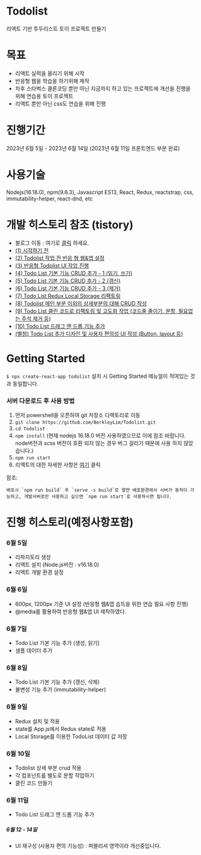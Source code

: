 # Todolist
리액트 기반 투두리스트 토이 프로젝트 만들기

# 목표
- 리액트 실력을 올리기 위해 시작
- 반응형 웹을 학습을 하기위해 제작
- 차후 스타벅스 클론코딩 뿐만 아닌 지금까지 하고 있는 프로젝트에 개선을 진행을 위해 연습용 토이 프로젝트
- 리액트 뿐만 아닌 css도 연습을 위해 진행

# 진행기간
2023년 6월 5일 - 2023년 6월 14일 
(2023년 6월 11일 프론트엔드 부분 완료)

# 사용기술
Nodejs(16.18.0), npm(9.6.3), Javascript ES13, React, Redux, reactstrap, css, immutability-helper, react-dnd, etc

# 개발 히스토리 참조 (tistory)
- 블로그 이동 : 여기로 [클릭](https://berkley.tistory.com/category/Github%20%ED%94%84%EB%A1%9C%EC%A0%9D%ED%8A%B8/todolist%EB%B0%98%EC%9D%91%ED%98%95%EC%9B%B9%EC%95%B1) 하세요.
- [(1) 시작하기 전](https://berkley.tistory.com/5)
- [(2) Todolist 작업 전 반응 형 웹&앱 설정](https://berkley.tistory.com/6)
- [(3) 반응형 Todolist UI 작업 진행](https://berkley.tistory.com/7)
- [(4) Todo List 기본 기능 CRUD 추가 - 1 (읽기, 쓰기)](https://berkley.tistory.com/8)
- [(5) Todo List 기본 기능 CRUD 추가 - 2 (갱신)](https://berkley.tistory.com/9)
- [(6) Todo List 기본 기능 CRUD 추가 - 3 (제거)](https://berkley.tistory.com/10)
- [(7) Todo List Redux Local Storage 리팩토링](https://berkley.tistory.com/11) 
- [(8) Todolist 메인 부분 이외의 상세부분의 대해 CRUD 작성](https://berkley.tistory.com/12)
- [(9) Todo List 클린 코드로 리팩토링 및 고도화 작업 (코드줄 줄이기, 분할, 필요없는 주석 제거 등)](https://berkley.tistory.com/13)
- [(10) Todo List 드래그 앤 드롭 기능 추가](https://berkley.tistory.com/15)
- [(별첨) Todo List 추가 디자인 및 사용자 편의성 UI 작성 (Button, layout 등)](https://berkley.tistory.com/14)


# Getting Started 
`$ npx create-react-app todolist`  설치 시 Getting Started 메뉴얼이 적여있는 것과 동일합니다.

### 서버 다운로드 후 사용 방법
1) 먼저 powershell을 오픈하여 git 저장소 디렉토리로 이동
2) `git clone https://github.com/BerkleyLim/Todolist.git`
3) `cd Todolist`
4) `npm install` (현재 nodejs 16.18.0 버전 사용하였으므로 이에 참조 바랍니다. node버전과 scss 버전이 호환 되지 않는 경우 버그 걸리기 때문에 사용 하지 않았습니다.)
5) `npm run start`
6) 리액트의 대한 자세한 사항은 [여기](todolist\README.md) 클릭 

참조:
``` 
배포시 `npm run build` 후 `serve -s build`로 열면 배포환경에서 서버가 동작이 가능하고, 개발서버로만 사용하고 싶으면 `npm run start`로 사용하시면 됩니다.
```

# 진행 히스토리(예정사항포함)
### 6월 5일
- 리파지토리 생성
- 리액트 설치 (Node.js버전 : v16.18.0)
- 리액트 개발 환경 설정

### 6월 6일
- 600px, 1200px 기준 UI 설정 (반응형 웹&앱 습득을 위한 연습 필요 사항 진행)
- @media를 활용하여 반응형 웹&앱 UI 제작하였다.

### 6월 7일
- Todo List 기본 기능 추가 (생성, 읽기)
- 샘플 데이터 추가

### 6월 8일
- Todo List 기본 기능 추가 (갱신, 삭제)
- 불변성 기능 추가 (immutability-helper)


### 6월 9일
- Redux 설치 및 적용 
- state를 App.js에서 Redux state로 적용
- Local Storage를 이용한 TodoList 데이터 값 저장


### 6월 10일
- Todolist 상세 부분 crud 적용
- 각 컴포넌트를 별도로 분할 작업하기
- 클린 코드 만들기


### 6월 11일
- Todo List 드래그 앤 드롭 기능 추가

##### 6월 12 - 14일
- UI 재구성 (사용자 편의 기능성) : 퍼블리셔 영역이라 개선중입니다.

